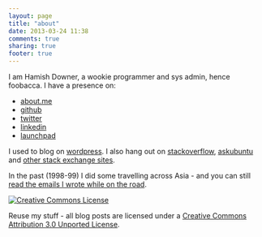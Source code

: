 ```yaml
---
layout: page
title: "about"
date: 2013-03-24 11:38
comments: true
sharing: true
footer: true
---
```

I am Hamish Downer, a wookie programmer and sys admin, hence foobacca. I 
have a presence on:

* <a href="http://about.me/hamishdowner" rel="me">about.me</a>
* <a href="https://github.com/foobacca" rel="me">github</a>
* <a href="https://twitter.com/hgd20" rel="me">twitter</a>
* <a href="https://www.linkedin.com/pub/hamish-downer/40/b03/872" rel="me">linkedin</a>
* <a href="https://launchpad.net/~mishd" rel="me">launchpad</a>

I used to blog on [wordpress](http://wookielove.wordpress.com).
I also hang out on
[stackoverflow](http://stackoverflow.com/users/3189/hamish-downer), 
[askubuntu](http://askubuntu.com/users/150/hamish-downer) and 
[other stack exchange sites](https://stackexchange.com/users/2297/hamish-downer).

In the past (1998-99) I did some travelling across Asia - and you can still [read the emails I wrote while on the road](/asia.html).

<a rel="license" href="http://creativecommons.org/licenses/by/3.0/"><img alt="Creative Commons License" style="border-width:0" src="http://i.creativecommons.org/l/by/3.0/88x31.png" /></a>

Reuse my stuff - all blog posts are licensed under a <a rel="license" href="http://creativecommons.org/licenses/by/3.0/">Creative Commons Attribution 3.0 Unported License</a>.
